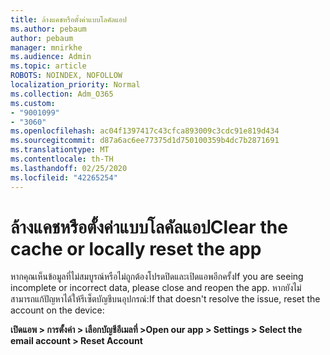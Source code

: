 ```yaml
---
title: ล้างแคชหรือตั้งค่าแบบโลคัลแอป
ms.author: pebaum
author: pebaum
manager: mnirkhe
ms.audience: Admin
ms.topic: article
ROBOTS: NOINDEX, NOFOLLOW
localization_priority: Normal
ms.collection: Adm_O365
ms.custom:
- "9001099"
- "3060"
ms.openlocfilehash: ac04f1397417c43cfca893009c3cdc91e819d434
ms.sourcegitcommit: d87a6ac6ee77375d1d750100359b4dc7b2871691
ms.translationtype: MT
ms.contentlocale: th-TH
ms.lasthandoff: 02/25/2020
ms.locfileid: "42265254"
---
```

# <a name="clear-the-cache-or-locally-reset-the-app"></a><span data-ttu-id="a9765-102">ล้างแคชหรือตั้งค่าแบบโลคัลแอป</span><span class="sxs-lookup"><span data-stu-id="a9765-102">Clear the cache or locally reset the app</span></span>

<span data-ttu-id="a9765-103">หากคุณเห็นข้อมูลที่ไม่สมบูรณ์หรือไม่ถูกต้องโปรดปิดและเปิดแอพอีกครั้ง</span><span class="sxs-lookup"><span data-stu-id="a9765-103">If you are seeing incomplete or incorrect data, please close and reopen the app.</span></span>  <span data-ttu-id="a9765-104">หากยังไม่สามารถแก้ปัญหาได้ให้รีเซ็ตบัญชีบนอุปกรณ์:</span><span class="sxs-lookup"><span data-stu-id="a9765-104">If that doesn't resolve the issue, reset the account on the device:</span></span> 

<span data-ttu-id="a9765-105">**เปิดแอพ > การตั้งค่า > เลือกบัญชีอีเมลที่ >**</span><span class="sxs-lookup"><span data-stu-id="a9765-105">**Open our app > Settings > Select the email account > Reset Account**</span></span>